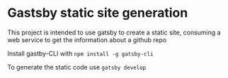# Gastsby static site generation

This project is intended to use gatsby to create a static site, consuming a web service to get the information about a github repo

Install gastby-CLI with `npm install -g gatsby-cli`

To generate the static code use `gatsby develop`

